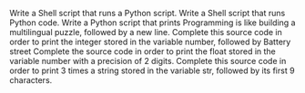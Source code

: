 Write a Shell script that runs a Python script.
Write a Shell script that runs Python code.
Write a Python script that prints Programming is like building a multilingual puzzle, followed by a new line.
Complete this source code in order to print the integer stored in the variable number, followed by Battery street
Complete the source code in order to print the float stored in the variable number with a precision of 2 digits.
Complete this source code in order to print 3 times a string stored in the variable str, followed by its first 9 characters.
